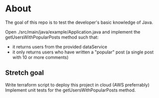 # About

The goal of this repo is to test the developer's basic knowledge of Java.

Open ./src/main/java/example/Application.java and implement the getUsersWithPopularPosts method such that:

-   it returns users from the provided dataService
-   it only returns users who have written a "popular" post (a single post with 10 or more comments)

## Stretch goal

Write terraform script to deploy this project in cloud (AWS preferrably)
Implement unit tests for the getUsersWithPopularPosts method.
